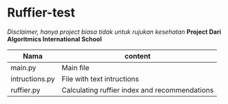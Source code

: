 # Ruffier-test
*Disclaimer, hanya project biasa tidak untuk rujukan kesehatan*
**Project Dari Algoritmics International School**

Nama   |  content
-------|---------
main.py | Main file
intructions.py | File with text intructions
ruffier.py | Calculating ruffier index and recommendations



